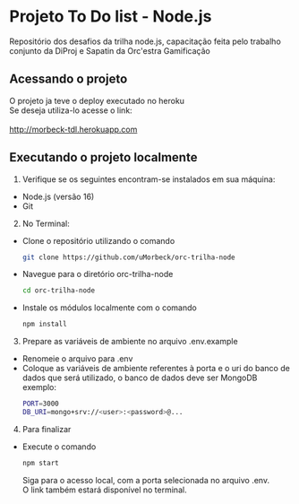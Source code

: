 # Projeto To Do list - Node.js
Repositório dos desafios da trilha node.js, capacitação feita pelo trabalho conjunto da DiProj e Sapatin da Orc'estra Gamificação

## Acessando o projeto

O projeto ja teve o deploy executado no heroku </br>
Se deseja utiliza-lo acesse o link: </br></br>
http://morbeck-tdl.herokuapp.com
## Executando o projeto localmente
1. Verifique se os seguintes encontram-se instalados em sua máquina:
  - Node.js (versão 16)
  - Git

2. No Terminal:
- Clone o repositório utilizando o comando
  ```bash
  git clone https://github.com/uMorbeck/orc-trilha-node
  ```
- Navegue para o diretório orc-trilha-node
  ```bash
  cd orc-trilha-node
  ```
- Instale os módulos localmente com o comando
  ```bash
  npm install
  ```
3. Prepare as variáveis de ambiente no arquivo .env.example
- Renomeie o arquivo para .env
- Coloque as variáveis de ambiente referentes à porta e o uri do banco de dados que será utilizado, o banco de dados deve ser MongoDB
  exemplo:
  ```bash
  PORT=3000
  DB_URI=mongo+srv://<user>:<password>@...
  ```
4. Para finalizar
- Execute o comando
  ```bash
  npm start
  ```
  Siga para o acesso local, com a porta selecionada no arquivo .env. <br />
  O link também estará disponível no terminal.